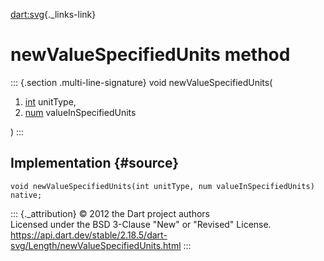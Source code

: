 [dart:svg](../../dart-svg/dart-svg-library){._links-link}

newValueSpecifiedUnits method
=============================

::: {.section .multi-line-signature}
void newValueSpecifiedUnits(

1.  [int](../../dart-core/int-class) unitType,
2.  [num](../../dart-core/num-class) valueInSpecifiedUnits

)
:::

Implementation {#source}
--------------

``` {.language-dart data-language="dart"}
void newValueSpecifiedUnits(int unitType, num valueInSpecifiedUnits) native;
```

::: {._attribution}
© 2012 the Dart project authors\
Licensed under the BSD 3-Clause \"New\" or \"Revised\" License.\
<https://api.dart.dev/stable/2.18.5/dart-svg/Length/newValueSpecifiedUnits.html>
:::
